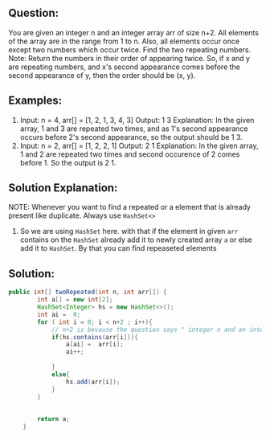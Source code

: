 ## Question:
You are given an integer n and an integer array arr of size n+2. All elements of the array are in the range from 1 to n. Also, all elements occur once except two numbers which occur twice. Find the two repeating numbers.
Note: Return the numbers in their order of appearing twice. So, if x and y are repeating numbers, and x's second appearance comes before the second appearance of y, then the order should be (x, y).

## Examples:

1. Input: n = 4, arr[] = [1, 2, 1, 3, 4, 3]
Output: 1 3
Explanation: In the given array, 1 and 3 are repeated two times, and as 1's second appearance occurs before 2's second appearance, so the output should be 1 3.
2. Input: n = 2, arr[] = [1, 2, 2, 1]
Output: 2 1
Explanation: In the given array, 1 and 2 are repeated two times and second occurence of 2 comes before 1. So the output is 2 1.

## Solution Explanation:
NOTE: Whenever you want to find a repeated or a element that is already present like duplicate. Always use `HashSet<>`

1. So we are using `HashSet` here. with that if the element in given `arr` contains on the `HashSet` already add it to newly created array `a` or else add it to `HashSet`. By that you can find repeaseted elements

## Solution:
```java
public int[] twoRepeated(int n, int arr[]) {
        int a[] = new int[2];
        HashSet<Integer> hs = new HashSet<>();
        int ai =  0;
        for ( int i = 0; i < n+2 ; i++){
            // n+2 is bevause the question says " integer n and an integer array arr of size n+2"
            if(hs.contains(arr[i])){
                a[ai] =  arr[i];
                ai++;
                
            }
            else{
                hs.add(arr[i]);
            }
        }
        
        
        return a;
    }
```